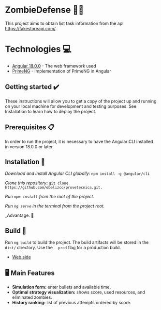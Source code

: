 # ZombieDefense 🧟‍♂️
This project aims to obtain list task information from the api https://fakestoreapi.com/.

# Technologies 💻

* [Angular 18.0.0](https://angular.io/cli) - The web framework used
* [PrimeNG](https://primeng.org/) - Implementation of PrimeNG in Angular

## Getting started ✔️

These instructions will allow you to get a copy of the project up and running on your local machine for development and testing purposes.
See Installation to learn how to deploy the project.

## Prerequisites 📋

In order to run the project, it is necessary to have the Angular CLI installed in version 18.0.0 or later.

## Installation  🔧

_Download and install Angular CLI globally:_ ```npm install -g @angular/cli```

_Clone this repository:_ ```git clone https://github.com/obelizco/provetecnica.git.```

_Run ```npm install``` from the root of the project._

_Run ```ng serve``` in the terminal from the project root._

_Advantage. 🎉

## Build 🚀

Run  `ng build`  to build the project. The build artifacts will be stored in the  `dist/`  directory. Use the  `--prod`  flag for a production build.

* [Web side](https://spiffy-boba-7bafe4.netlify.app) 

## 🖥️ Main Features
- **Simulation form:** enter bullets and available time.  
- **Optimal strategy visualization:** shows score, used resources, and eliminated zombies.  
- **History ranking:** list of previous attempts ordered by score.  

